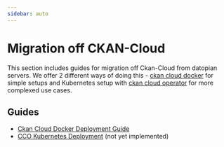 ```yaml
---
sidebar: auto
---
```


# Migration off CKAN-Cloud

This section includes guides for migration off Ckan-Cloud from datopian servers. We offer 2 different ways of doing this - [ckan cloud docker](https://github.com/ViderumGlobal/ckan-cloud-docker/) for simple setups and Kubernetes setup with [ckan cloud operator](https://github.com/datopian/ckan-cloud-operator/) for more complexed use cases.

## Guides

- [Ckan Cloud Docker Deployment Guide](/migration/ccd-guide)
- [CCO Kubernetes Deployment](/migration/cco-deployment) (not yet implemented)
